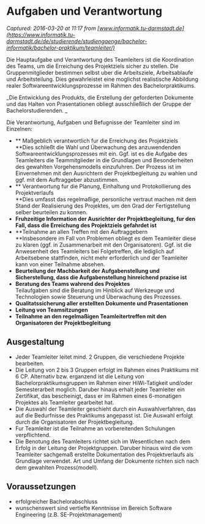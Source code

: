 # Aufgaben und Verantwortung

_Captured: 2016-03-20 at 11:17 from [www.informatik.tu-darmstadt.de](https://www.informatik.tu-darmstadt.de/de/studierende/studiengaenge/bachelor-informatik/bachelor-praktikum/teamleiter/)_

Die Hauptaufgabe und Verantwortung des Teamleiters ist die Koordination des Teams, um die Erreichung des Projektziels sicher zu stellen. Die Gruppenmitglieder bestimmen selbst uber die Arbeitsziele, Arbeitsablaufe und Arbeitsteilung. Dies gewahrleistet eine moglichst realistische Abbildung realer Softwareentwicklungsprozesse im Rahmen des Bachelorpraktikums.

_Die Entwicklung des Produkts, die Erstellung der geforderten Dokumente und das Halten von Prasentationen obliegt ausschließlich der Gruppe der Bachelorstudierenden. _

Die Verantwortung, Aufgaben und Befugnisse der Teamleiter sind im Einzelnen:

  * ** Maßgeblich verantwortlich fur die Erreichung des Projektziels  
**Dies schließt die Wahl und Überwachung des anzuwendenden Softwareentwicklungsprozesses mit ein. Ggf. ist es die Aufgabe des Teamleiters die Teammitglieder in die Grundlagen und Besonderheiten des gewahlten Vorgehensmodells einzufuhren. Der Prozess ist im Einvernehmen mit den Ausrichtern der Projektbegleitung zu wahlen und ggf. mit dem Auftraggeber abzustimmen.
  * ** Verantwortung fur die Planung, Einhaltung und Protokollierung des Projektverlaufs  
**Dies umfasst das regelmaßige, personliche vertraut machen mit dem Stand der Realisierung des Projektes, um den Grad der Fertigstellung selber beurteilen zu konnen. 
  * **Fruhzeitige Information der Ausrichter der Projektbegleitung, fur den Fall, dass die Erreichung des Projektziels gefahrdet ist**
  * **Teilnahme an allen Treffen mit den Auftraggebern  
**Insbesondere im Fall von Problemen obliegt es dem Teamleiter diese zu klaren (ggf. in Zusammenarbeit mit den Organisatoren). Ggf. ist die Anwesenheit des Teamleiters bei Folgetreffen, die lediglich auf Arbeitsebene stattfinden, nicht mehr erforderlich und der Teamleiter kann von einer Teilnahme absehen. 
  * **Beurteilung der Machbarkeit der Aufgabenstellung und Sicherstellung, dass die Aufgabenstellung hinreichend prazise ist**
  * **Beratung des Teams wahrend des Projektes**  
Teilaufgaben sind die Beratung im Hinblick auf Werkzeuge und Technologien sowie Steuerung und Überwachung des Prozesses.
  * **Qualitatssicherung aller erstellten Dokumente und Prasentationen**
  * **Leitung von Teamsitzungen**
  * **Teilnahme an den regelmaßigen Teamleitertreffen mit den Organisatoren der Projektbegleitung**

##  Ausgestaltung

  * Jeder Teamleiter leitet mind. 2 Gruppen, die verschiedene Projekte bearbeiten.
  * Die Leitung von 2 bis 3 Gruppen erfolgt im Rahmen eines Praktikums mit 6 CP. Alternativ bzw. erganzend ist die Leitung von Bachelorpraktikumsgruppen im Rahmen einer HiWi-Tatigkeit und/oder Semesterarbeit moglich. Daruber hinaus erhalt jeder Teamleiter ein Zertifikat, das bescheinigt, dass er im Rahmen eines 6-monatigen Projektes als Teamleiter gearbeitet hat. 
  * Die Auswahl der Teamleiter geschieht durch ein Auswahlverfahren, das auf die Bedurfnisse des Praktikums angepasst ist. Die Auswahl erfolgt durch die Organisatoren der Projektbegleitung.
  * Fur Teamleiter ist die Teilnahme an vorbereitenden Schulungen verpflichtend. 
  * Die Benotung des Teamleiters richtet sich im Wesentlichen nach dem Erfolg in der Leitung der Projektgruppen. Daruber hinaus wird die vom Teamleiter sachgemaß erstellte Dokumentation des Projektverlaufs als Grundlage verwendet. Art und Umfang der Dokumente richten sich nach dem gewahlten Prozess(modell). 

## Voraussetzungen 

  * erfolgreicher Bachelorabschluss
  * wunschenswert sind vertiefte Kenntnisse im Bereich Software Engineering (z.B. SE-Projektmanagement)
